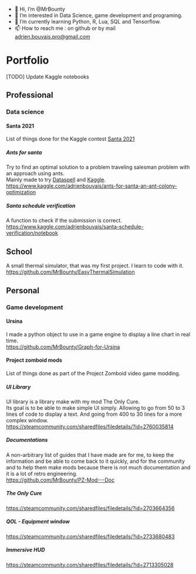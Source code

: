 - 👋 Hi, I’m @MrBounty
- 👀 I’m interested in Data Science, game development and programing.
- 🌱 I’m currently learning Python, R, Lua, SQL and Tensorflow.
- 📫 How to reach me : on github or by mail adrien.bouvais.pro@gmail.com

<!---
MrBounty/MrBounty is a ✨ special ✨ repository because its `README.md` (this file) appears on your GitHub profile.
You can click the Preview link to take a look at your changes.
--->


# Portfolio
[TODO] Update Kaggle notebooks

## Professional

### Data science
#### Santa 2021 
List of things done for the Kaggle contest [Santa 2021](https://www.kaggle.com/c/santa-2021)

##### Ants for santa
Try to find an optimal solution to a problem traveling salesman problem with an approach using ants.  
Mainly made to try [Dataspell](https://www.jetbrains.com/dataspell/) and [Kaggle](https://www.kaggle.com/).  
https://www.kaggle.com/adrienbouvais/ants-for-santa-an-ant-colony-optimization

##### Santa schedule verification
A function to check if the submission is correct.  
https://www.kaggle.com/adrienbouvais/santa-schedule-verification/notebook

## School
A small thermal simulator, that was my first project. I learn to code with it.  
https://github.com/MrBounty/EasyThermalSimulation

## Personal

### Game development

#### Ursina
I made a python object to use in a game engine to display a line chart in real time.  
https://github.com/MrBounty/Graph-for-Ursina

#### Project zomboid mods
List of things done as part of the Project Zomboid video game modding.

##### UI Library
UI library is a library make with my mod The Only Cure.  
Its goal is to be able to make simple UI simply. Allowing to go from 50 to 3 lines of code to display a text. And going from 400 to 30 lines for a more complex window.  
https://steamcommunity.com/sharedfiles/filedetails/?id=2760035814

##### Documentations
A non-arbitrary list of guides that I have made are for me, to keep the information and be able to come back to it quickly, and for the community and to help them make mods because there is not much documentation and it is a lot of retro engineering.  
https://github.com/MrBounty/PZ-Mod---Doc

##### The Only Cure
https://steamcommunity.com/sharedfiles/filedetails/?id=2703664356

##### QOL - Equipment window
https://steamcommunity.com/sharedfiles/filedetails/?id=2733680483

##### Immersive HUD
https://steamcommunity.com/sharedfiles/filedetails/?id=2713305028
